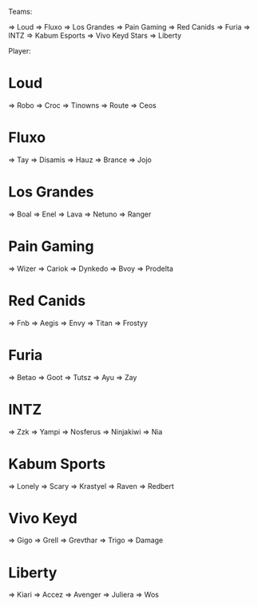 Teams:

=> Loud
=> Fluxo
=> Los Grandes
=> Pain Gaming
=> Red Canids
=> Furia
=> INTZ
=> Kabum Esports
=> Vivo Keyd Stars
=> Liberty

Player:

# Loud
=> Robo
=> Croc
=> Tinowns
=> Route
=> Ceos

# Fluxo
=> Tay
=> Disamis
=> Hauz
=> Brance
=> Jojo

# Los Grandes
=> Boal
=> Enel
=> Lava
=> Netuno
=> Ranger

# Pain Gaming
=> Wizer
=> Cariok
=> Dynkedo
=> Bvoy
=> Prodelta

# Red Canids
=> Fnb
=> Aegis
=> Envy
=> Titan
=> Frostyy

# Furia
=> Betao
=> Goot
=> Tutsz
=> Ayu
=> Zay

# INTZ
=> Zzk
=> Yampi
=> Nosferus
=> Ninjakiwi
=> Nia

# Kabum Sports
=> Lonely
=> Scary
=> Krastyel
=> Raven
=> Redbert

# Vivo Keyd
=> Gigo
=> Grell
=> Grevthar
=> Trigo
=> Damage

# Liberty
=> Kiari
=> Accez
=> Avenger
=> Juliera
=> Wos